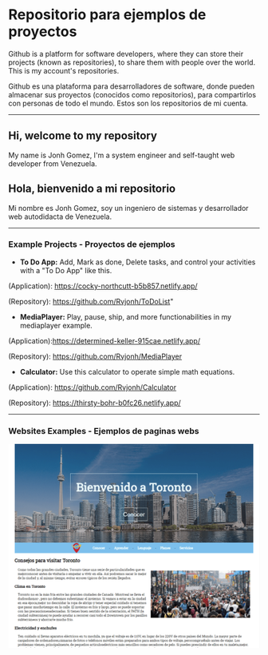 # Repositorio para ejemplos de proyectos

Github is a platform for software developers, where they can store their projects (known as repositories), to share them with people over the world. This is my account's repositories.

Github es una plataforma para desarrolladores de software, donde pueden almacenar sus proyectos (conocidos como repositorios), para compartirlos con personas de todo el mundo. Estos son los repositorios de mi cuenta.


---
## Hi, welcome to my repository
My name is Jonh Gomez, I'm a system engineer and self-taught web developer from Venezuela.

## Hola, bienvenido a mi repositorio
Mi nombre es Jonh Gomez, soy un ingeniero de sistemas y desarrollador web autodidacta de Venezuela.

---
### Example Projects - Proyectos de ejemplos

* **To Do App:** Add, Mark as done, Delete tasks, and control your activities with a "To Do App" like this.

(Application): https://cocky-northcutt-b5b857.netlify.app/

(Repository): https://github.com/Rvjonh/ToDoList"

* **MediaPlayer:** Play, pause, ship, and more functionabilities in my mediaplayer example.

(Application):https://determined-keller-915cae.netlify.app/

(Repository): https://github.com/Rvjonh/MediaPlayer

* **Calculator:** Use this calculator to operate simple math equations.

(Application): https://github.com/Rvjonh/Calculator

(Repository): https://thirsty-bohr-b0fc26.netlify.app/


---
### Websites Examples - Ejemplos de paginas webs

[![Website-1](Assets/website-images/website-1-min.png)](https://ecstatic-banach-d58de6.netlify.app/ "website-1")